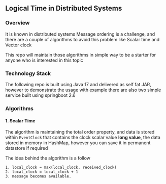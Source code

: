 ## Logical Time in Distributed Systems

###    Overview
It is known in distributed systems Message ordering is a challenge, and there are a couple of algorithms to avoid this problem like Scalar time and Vector clock

This repo will maintain those algorithms in simple way to be a starter for anyone who is interested in this topic


###    Technology Stack 
The following repo is built using Java 17 and delivered as self fat JAR, however to demonstrate the usage with example there are also two simple service built using springboot 2.6


###     Algorithms 
#### 1. Scalar Time 
The algorithm is maintaining the total order property, and data is stored within `EventClock` that contains the clock scalar value **long value**, the data stored in memory in HashMap, however you can save it in permanent datastore if required 

The idea behind the algorithm is a follow
````
1. local_clock = max(local_clock, received_clock)
2. local_clock = local_clock + 1
3. message becomes available.
````


